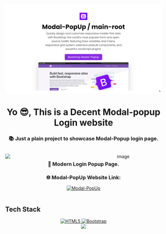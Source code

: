 <a href="https://JoshuaThadi.io">
    <img src="https://github.com/JoshuaThadi/Modal-PopUp/blob/main/Screenshot%202024-08-19%20154051.png" alt="MasterHead">
</a>

<h1 align="center">Yo 😎, This is a Decent Modal-popup Login website</h1>

<h3 align="center">📚 Just a plain project to showcase Modal-Popup login page.</h3>

<br/>

<div align="right">
    <img align="left" alt="image" width="400px" src="https://github.com/JoshuaThadi/Modal-PopUp/blob/main/Screenshot%202024-08-19%20162243.png">
    
</div>

<h3 align="center">📍 Modern Login Popup Page.</h3>
<div align="center">
    <h3>🌐 Modal-PopUp Website Link:</h3>
    <a href="https://joshuathadi.github.io/Modal-PopUp/" target="_blank">
        <img width="150px" src="https://img.shields.io/badge/MODAL_POPUP-ADD8E6?style=for-the-badge&logo=html5&logoColor=black" alt="Modal-PopUp">
    </a>
</div>




<br/>

<h2>Tech Stack</h2>

<div align="center">
    <a href="https://developer.mozilla.org/en-US/docs/Web/HTML" target="_blank">
        <img src="https://img.shields.io/badge/HTML5-FFA500?style=for-the-badge&logo=html5&logoColor=black" alt="HTML5">
    </a>
     <a href="https://getbootstrap.com" target="_blank">
        <img src="https://img.shields.io/badge/Bootstrap-563d7c?style=for-the-badge&logo=bootstrap&logoColor=white" alt="Bootstrap">
    </a>
</div>

<div align="center">
    <img src="https://skillicons.dev/icons?i=html,bootstrap" />
</div>
